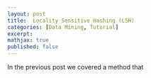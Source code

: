 ```yaml
---
layout: post
title:  Locality Sensitive Hashing (LSH)
categories: [Data Mining, Tutorial]
excerpt:
mathjax: true
published: false
---
```


In the previous post we covered a method that 

